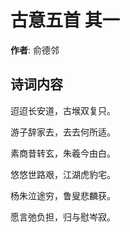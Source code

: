# 古意五首  其一

**作者**: 俞德邻

## 诗词内容

迢迢长安道，古堠双复只。

游子辞家去，去去何所适。

素商昔转玄，朱羲今由白。

悠悠世路艰，江湖虎豹宅。

杨朱泣途穷，鲁叟悲麟获。

愿言弛负担，归与慰岑寂。

